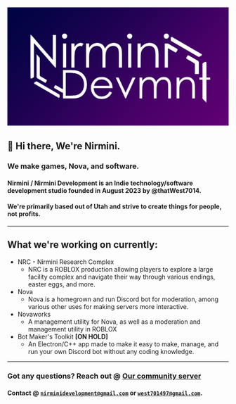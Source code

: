 [![White Nirmini Development logo next to Nirmini(bold) Development on a gradient background](https://raw.githubusercontent.com/Nirmini/.github/refs/heads/main/assets/Nirmini-Devmnt.png)](https://thatwest7014.pages.dev/Nirmini)
---
## :wave: Hi there, We're Nirmini.
### We make games, Nova, and software.
#### Nirmini / Nirmini Development is an Indie technology/software development studio founded in August 2023 by @thatWest7014.
#### We're primarily based out of Utah and strive to create things for people, not profits. 
---
## What we're working on currently:
- NRC - Nirmini Research Complex
  - NRC is a ROBLOX production allowing players to explore a large facility complex and navigate their way through various endings, easter eggs, and more.
- Nova
  - Nova is a homegrown and run Discord bot for moderation, among various other uses for making servers more interactive.
- Novaworks
  - A management utility for Nova, as well as a moderation and management utility in ROBLOX
- Bot Maker's Toolkit **[ON HOLD]**
  - An Electron/C++ app made to make it easy to make, manage, and run your own Discord bot without any coding knowledge.

---
### Got any questions? Reach out @ [Our community server](https://discord.gg/9Y7aZejzUH)
#### Contact @ [`nirminidevelopment@gmail.com`](mailto:nirminidevelopment@gmail.com) or [`west701497@gmail.com`](mailto:west701497@gmail.com).

